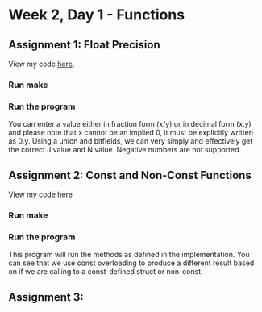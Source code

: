 # Week 2, Day 1 - Functions
## Assignment 1: Float Precision
View my code [here](https://github.com/parsrnet/cpp_training/tree/main/Week2/Day1/AssignFloatPrecision).
### Run make
### Run the program
You can enter a value either in fraction form (x/y) or in decimal form (x.y) and please note that x cannot be an implied 0, it must be explicitly written as 0.y.
Using a union and bitfields, we can very simply and effectively get the correct J value and N value. Negative numbers are not supported.

## Assignment 2: Const and Non-Const Functions
View my code [here](https://github.com/parsrnet/cpp_training/tree/main/Week2/Day1/AssignConstFunctions)
### Run make
### Run the program
This program will run the methods as defined in the implementation. You can see that we use const overloading to produce a different result based on if we are calling to a const-defined struct or non-const.

## Assignment 3: 
